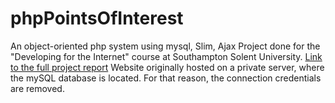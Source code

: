 # phpPointsOfInterest
An object-oriented php system using mysql, Slim, Ajax
Project done for the "Developing for the Internet" course at Southampton Solent University. 
[Link to the full project report](https://github.com/uchitelq/PointsOfInterest/blob/master/report.docx)
Website originally hosted on a private server, where the mySQL database is located. For that reason, the connection credentials are removed.
